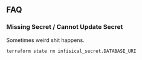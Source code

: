 

## FAQ

### Missing Secret / Cannot Update Secret

Sometimes weird shit happens.

```
terraform state rm infisical_secret.DATABASE_URI
```
